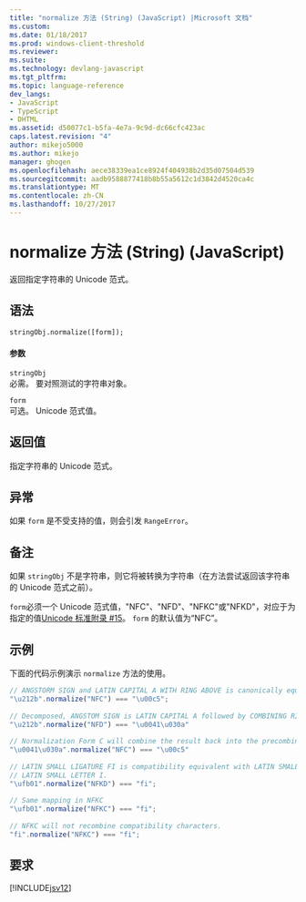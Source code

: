 ```yaml
---
title: "normalize 方法 (String) (JavaScript) |Microsoft 文档"
ms.custom: 
ms.date: 01/18/2017
ms.prod: windows-client-threshold
ms.reviewer: 
ms.suite: 
ms.technology: devlang-javascript
ms.tgt_pltfrm: 
ms.topic: language-reference
dev_langs:
- JavaScript
- TypeScript
- DHTML
ms.assetid: d50077c1-b5fa-4e7a-9c9d-dc66cfc423ac
caps.latest.revision: "4"
author: mikejo5000
ms.author: mikejo
manager: ghogen
ms.openlocfilehash: aece38339ea1ce8924f404938b2d35d07504d539
ms.sourcegitcommit: aadb9588877418b8b55a5612c1d3842d4520ca4c
ms.translationtype: MT
ms.contentlocale: zh-CN
ms.lasthandoff: 10/27/2017
---
```

# <a name="normalize-method-string-javascript"></a>normalize 方法 (String) (JavaScript)
返回指定字符串的 Unicode 范式。  
  
## <a name="syntax"></a>语法  
  
```  
stringObj.normalize([form]);  
```  
  
#### <a name="parameters"></a>参数  
 `stringObj`  
 必需。 要对照测试的字符串对象。  
  
 `form`  
 可选。 Unicode 范式值。  
  
## <a name="return-value"></a>返回值  
 指定字符串的 Unicode 范式。  
  
## <a name="exceptions"></a>异常  
 如果 `form` 是不受支持的值，则会引发 `RangeError`。  
  
## <a name="remarks"></a>备注  
 如果 `stringObj` 不是字符串，则它将被转换为字符串（在方法尝试返回该字符串的 Unicode 范式之前）。  
  
 `form`必须一个 Unicode 范式值，"NFC"、"NFD"、"NFKC"或"NFKD"，对应于为指定的值[Unicode 标准附录 #15](http://www.unicode.org/reports/tr15/)。 `form` 的默认值为“NFC”。  
  
## <a name="example"></a>示例  
 下面的代码示例演示 `normalize` 方法的使用。  
  
```JavaScript  
// ANGSTORM SIGN and LATIN CAPITAL A WITH RING ABOVE is canonically equivalent  
"\u212b".normalize("NFC") === "\u00c5";  
  
// Decomposed, ANGSTOM SIGN is LATIN CAPITAL A followed by COMBINING RING ABOVE  
"\u212b".normalize("NFD") === "\u0041\u030a"  
  
// Normalization Form C will combine the result back into the precombined character  
"\u0041\u030a".normalize("NFC") === "\u00c5"  
  
// LATIN SMALL LIGATURE FI is compatibility equivalent with LATIN SMALL LETTER F followed by  
// LATIN SMALL LETTER I.  
"\ufb01".normalize("NFKD") === "fi";  
  
// Same mapping in NFKC  
"\ufb01".normalize("NFKC") === "fi";  
  
// NFKC will not recombine compatibility characters.  
"fi".normalize("NFKC") === "fi";  
```  
  
## <a name="requirements"></a>要求  
 [!INCLUDE[jsv12](../../javascript/reference/includes/jsv12-md.md)]